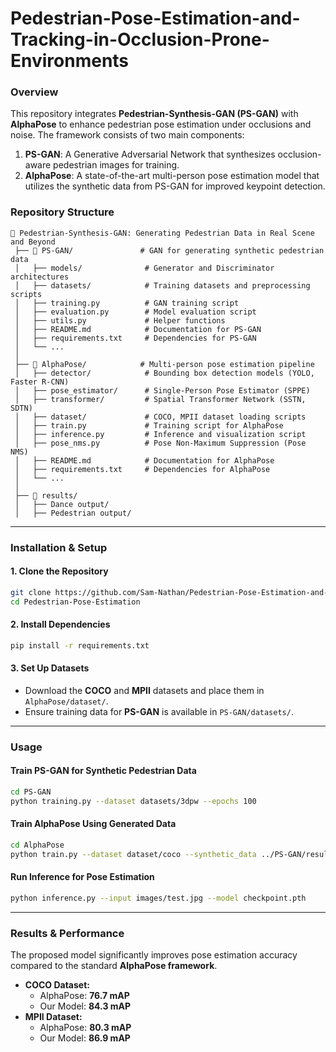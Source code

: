 # Pedestrian-Pose-Estimation-and-Tracking-in-Occlusion-Prone-Environments 

### **Overview**  
This repository integrates **Pedestrian-Synthesis-GAN (PS-GAN)** with **AlphaPose** to enhance pedestrian pose estimation under occlusions and noise. The framework consists of two main components:  
1. **PS-GAN**: A Generative Adversarial Network that synthesizes occlusion-aware pedestrian images for training.  
2. **AlphaPose**: A state-of-the-art multi-person pose estimation model that utilizes the synthetic data from PS-GAN for improved keypoint detection.  

### **Repository Structure**  
```
📂 Pedestrian-Synthesis-GAN: Generating Pedestrian Data in Real Scene and Beyond  
 ├── 📂 PS-GAN/               # GAN for generating synthetic pedestrian data  
 │   ├── models/              # Generator and Discriminator architectures  
 │   ├── datasets/            # Training datasets and preprocessing scripts  
 │   ├── training.py          # GAN training script  
 │   ├── evaluation.py        # Model evaluation script  
 │   ├── utils.py             # Helper functions  
 │   ├── README.md            # Documentation for PS-GAN  
 │   ├── requirements.txt     # Dependencies for PS-GAN  
 │   └── ...  
 │  
 ├── 📂 AlphaPose/            # Multi-person pose estimation pipeline  
 │   ├── detector/            # Bounding box detection models (YOLO, Faster R-CNN)  
 │   ├── pose_estimator/      # Single-Person Pose Estimator (SPPE)  
 │   ├── transformer/         # Spatial Transformer Network (SSTN, SDTN)  
 │   ├── dataset/             # COCO, MPII dataset loading scripts  
 │   ├── train.py             # Training script for AlphaPose  
 │   ├── inference.py         # Inference and visualization script  
 │   ├── pose_nms.py          # Pose Non-Maximum Suppression (Pose NMS)  
 │   ├── README.md            # Documentation for AlphaPose  
 │   ├── requirements.txt     # Dependencies for AlphaPose  
 │   └── ...  
 │  
 ├── 📂 results/              
 │   ├── Dance output/                             
 │   ├── Pedestrian output/ 
```

---

### **Installation & Setup**  
#### **1. Clone the Repository**  
```bash
git clone https://github.com/Sam-Nathan/Pedestrian-Pose-Estimation-and-Tracking-in-Occlusion-Prone-Environments.git
cd Pedestrian-Pose-Estimation
```

#### **2. Install Dependencies**  
```bash
pip install -r requirements.txt
```

#### **3. Set Up Datasets**  
- Download the **COCO** and **MPII** datasets and place them in `AlphaPose/dataset/`.  
- Ensure training data for **PS-GAN** is available in `PS-GAN/datasets/`.  

---

### **Usage**  
#### **Train PS-GAN for Synthetic Pedestrian Data**  
```bash
cd PS-GAN
python training.py --dataset datasets/3dpw --epochs 100
```

#### **Train AlphaPose Using Generated Data**  
```bash
cd AlphaPose
python train.py --dataset dataset/coco --synthetic_data ../PS-GAN/results/
```

#### **Run Inference for Pose Estimation**  
```bash
python inference.py --input images/test.jpg --model checkpoint.pth
```

---

### **Results & Performance**  
The proposed model significantly improves pose estimation accuracy compared to the standard **AlphaPose framework**.  
- **COCO Dataset:**  
  - AlphaPose: **76.7 mAP**  
  - Our Model: **84.3 mAP**  
- **MPII Dataset:**  
  - AlphaPose: **80.3 mAP**  
  - Our Model: **86.9 mAP**  

